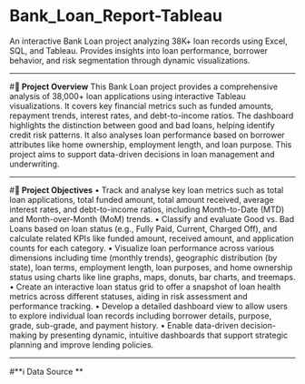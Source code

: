 # Bank_Loan_Report-Tableau
An interactive Bank Loan project analyzing 38K+ loan records using Excel, SQL, and Tableau. Provides insights into loan performance, borrower behavior, and risk segmentation through dynamic visualizations.
________________________________________________________________________________________________________________________________________________________________________________________________________________

#**📘 Project Overview**
This Bank Loan project provides a comprehensive analysis of 38,000+ loan applications using interactive Tableau visualizations. It covers key financial metrics such as funded amounts, repayment trends, interest rates, and debt-to-income ratios. The dashboard highlights the distinction between good and bad loans, helping identify credit risk patterns. It also analyses loan performance based on borrower attributes like home ownership, employment length, and loan purpose. This project aims to support data-driven decisions in loan management and underwriting.

________________________________________________________________________________________________________________________________________________________________________________________________________________

#**🎯 Project Objectives**
•	Track and analyse key loan metrics such as total loan applications, total funded amount, total amount received, average interest rates, and debt-to-income ratios, including Month-to-Date (MTD) and Month-over-Month (MoM) trends.
•	Classify and evaluate Good vs. Bad Loans based on loan status (e.g., Fully Paid, Current, Charged Off), and calculate related KPIs like funded amount, received amount, and application counts for each category.
•	Visualize loan performance across various dimensions including time (monthly trends), geographic distribution (by state), loan terms, employment length, loan purposes, and home ownership status using charts like line graphs, maps, donuts, bar charts, and treemaps.
•	Create an interactive loan status grid to offer a snapshot of loan health metrics across different statuses, aiding in risk assessment and performance tracking.
•	Develop a detailed dashboard view to allow users to explore individual loan records including borrower details, purpose, grade, sub-grade, and payment history.
•	Enable data-driven decision-making by presenting dynamic, intuitive dashboards that support strategic planning and improve lending policies.

________________________________________________________________________________________________________________________________________________________________________________________________________________

#**ℹ️ Data Source **
